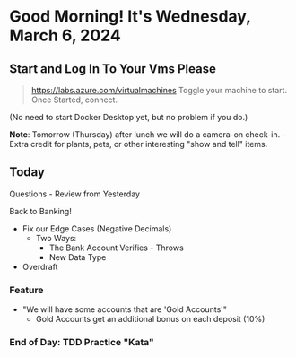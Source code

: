 # Good Morning! It's Wednesday, March 6, 2024

## Start and Log In To Your Vms Please

> https://labs.azure.com/virtualmachines
> Toggle your machine to start.
> Once Started, connect.

(No need to start Docker Desktop yet, but no problem if you do.)

**Note**: Tomorrow (Thursday) after lunch we will do a camera-on check-in.
    - Extra credit for plants, pets, or other interesting "show and tell" items.

## Today
Questions - Review from Yesterday

Back to Banking!
- Fix our Edge Cases (Negative Decimals)
    - Two Ways:
        - The Bank Account Verifies - Throws
        - New Data Type
- Overdraft

### Feature
- "We will have some accounts that are 'Gold Accounts'"
    - Gold Accounts get an additional bonus on each deposit (10%)

### End of Day: TDD Practice "Kata"
